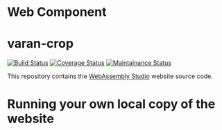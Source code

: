 # Web Component 
  varan-crop
====
[![Build Status](https://travis-ci.org/wasdk/WebAssemblyStudio)](https://travis-ci.org/wasdk/WebAssemblyStudio) [![Coverage Status](https://coveralls.io/repos/github/wasdk/WebAssemblyStudio/badge.svg)](https://coveralls.io/github/wasdk/WebAssemblyStudio) [![Maintainance Status](https://img.shields.io/badge/maintained-seldom-yellowgreen.svg)](https://github.com/wasdk/WebAssemblyStudio/issues/381)

This repository contains the [WebAssembly Studio](https://webassembly.studio) website source code.

Running your own local copy of the website
===
